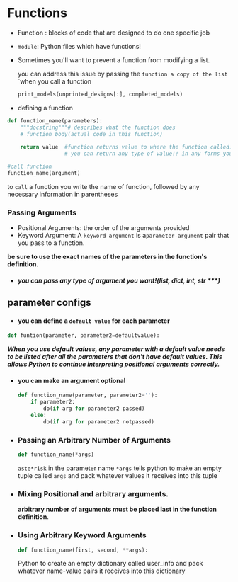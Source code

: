 # Functions

- Function : blocks of code that are designed to do one specific job

- `module`: Python files which have functions!

- Sometimes you'll want to prevent a function from modifying a list.

  you can address this issue by passing the `function a copy of the list` `when you call a function

  ```python
  print_models(unprinted_designs[:], completed_models)
  ```


- defining a function

```python
def function_name(parameters):
    """docstring"""# describes what the function does
    # function body(actual code in this function)
    
    return value  #function returns value to where the function called. 
				  # you can return any type of value!! in any forms you want

#call function
function_name(argument)
```

to `call` a function you write the name of function, followed by any necessary information in parentheses

### Passing Arguments

- Positional Arguments: the order of the arguments provided
- Keyword Argument: A `keyword argument` is a`parameter-argument` pair that you pass to a function. 

**be sure to use the exact names of the parameters in the function's definition.**

- ##### you can pass any type of argument you want!(list, dict, int, str ***)

## parameter configs

- #### you can define a `default value` for each parameter

```python
def funtion(parameter, parameter2=defaultvalue):
```

***When you use default values, any parameter with a default value needs to be listed after all the parameters that don't have default values. This allows Python to continue interpreting positional arguments correctly.***

- #### you can make an argument optional

  ```python
  def function_name(parameter, parameter2=''):
      if parameter2:
          do(if arg for parameter2 passed)
      else:
          do(if arg for parameter2 notpassed)
  ```


- ### Passing an Arbitrary Number of Arguments

  ```python
  def function_name(*args)
  ```

  `aste*risk` in the parameter name `*args` tells python to make an empty tuple called `args` and pack whatever values it receives into this tuple

- ### Mixing Positional and arbitrary arguments.

  **arbitrary number of arguments must be placed last in the function definition**.

- ### Using Arbitrary Keyword Arguments

  ```python
  def function_name(first, second, **args):
  ```

  Python to create an empty dictionary called user_info and pack whatever name-value pairs it receives into this dictionary


